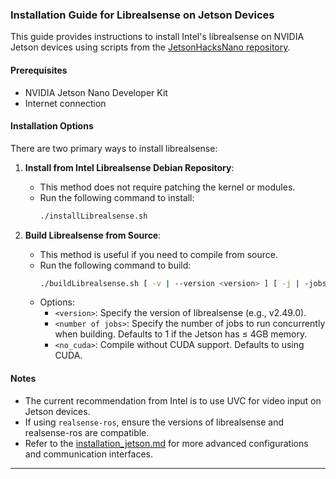 
### Installation Guide for Librealsense on Jetson Devices

This guide provides instructions to install Intel's librealsense on NVIDIA Jetson devices using scripts from the [JetsonHacksNano repository](https://github.com/JetsonHacksNano/installLibrealsense).

#### Prerequisites

- NVIDIA Jetson Nano Developer Kit
- Internet connection

#### Installation Options

There are two primary ways to install librealsense:

1. **Install from Intel Librealsense Debian Repository**:
    - This method does not require patching the kernel or modules.
    - Run the following command to install:
      ```bash
      ./installLibrealsense.sh
      ```

2. **Build Librealsense from Source**:
    - This method is useful if you need to compile from source.
    - Run the following command to build:
      ```bash
      ./buildLibrealsense.sh [ -v | --version <version> ] [ -j | -jobs <number of jobs> ] [ -n | --no_cuda ]
      ```
    - Options:
      - `<version>`: Specify the version of librealsense (e.g., v2.49.0).
      - `<number of jobs>`: Specify the number of jobs to run concurrently when building. Defaults to 1 if the Jetson has ≤ 4GB memory.
      - `<no_cuda>`: Compile without CUDA support. Defaults to using CUDA.

#### Notes

- The current recommendation from Intel is to use UVC for video input on Jetson devices.
- If using `realsense-ros`, ensure the versions of librealsense and realsense-ros are compatible.
- Refer to the [installation_jetson.md](https://github.com/IntelRealSense/librealsense/blob/master/doc/installation_jetson.md) for more advanced configurations and communication interfaces.

---
